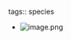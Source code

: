 tags:: species

- ![image.png](https://peach-geographical-bat-397.mypinata.cloud/ipfs/QmZD1wUJzUApc7b7Sx2rV8pKUy3JQvvhpuVhd5LQZiaiAH)